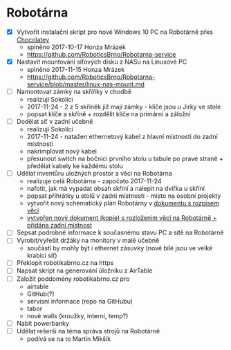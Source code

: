 # Robotárna

- [x] Vytvořit instalační skript pro nové Windows 10 PC na Robotárně přes
[Chocolatey](https://chocolatey.org/)
    - splněno 2017-10-17 Honza Mrázek
    - https://github.com/RoboticsBrno/Robotarna-service
- [x] Nastavit mountování síťových disku z NASu na Linuxové PC
    - splněno 2017-11-15 Honza Mrázek
    - https://github.com/RoboticsBrno/Robotarna-service/blob/master/linux-nas-mount.md
- [ ] Namontovat zámky na skříňky v chodbě
    - realizují Sokolíci
    - 2017-11-24 - 2 z 5 skříněk již mají zámky - klíče jsou u Jirky ve stole
    - popsat klíče a skříně + rozdělit klíče na primární a záložní
- [ ] Dodělat síť v zadní učebně
    - realizují Sokolíci
    - 2017-11-24 - natažen ethernetový kabel z hlavní místnosti do zadní místnosti
    - nakrimplovat nový kabel
    - přesunout switch na bočnici prvního stolu u tabule po pravé straně + předělat kabely ke každému stolu
- [ ] Udělat inventůru uložných prostor a věci na Robotárna
    - realizuje celá Robotárna - započato 2017-11-24
    - nafotit, jak má vypadat obsah skříní a nalepit na dvířka u skříní
    - popsat přihrátky u stolů v zadní místnosti - místo na osobní projekty
    - vytvořit nový schematický plán Robotárny v [dokumentu s rozpisem věcí](https://docs.google.com/spreadsheets/d/10TTFdVQFQ3YmlpHeU1OQqzTznLDECx2g9kZh_pfOQ-U/edit?usp=sharing)
    - [vytvořen nový dokument (kopie) s rozložením věcí na Robotárně + přidána zadní místnost](https://docs.google.com/spreadsheets/d/10TTFdVQFQ3YmlpHeU1OQqzTznLDECx2g9kZh_pfOQ-U/edit?usp=sharing)
- [ ] Sepsat podrobné informace k současnému stavu PC a sítě na Robotárně
- [ ] Vyrobit/vyřešit držáky na monitory v malé učebně
    - součástí by mohly být i ethernet zásuvky (nové bílé jsou ve velké krabici síť)
- [ ] Překlopit robotikabrno.cz na https
- [ ] Napsat skript na generování úložníku z AirTable
- [ ] Založit poddomény robotikabrno.cz pro
    - airtable
    - GitHub(?)
    - servisní informace (repo na GitHubu)
    - tabor
    - nové walls (kroužky, interní, temp?)
- [ ] Nabít powerbanky
- [ ] Udělat rešerši na téma správa strojů na Robotárně
    - podívá se na to Martin Mikšík

